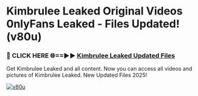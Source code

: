 # Kimbrulee Leaked Original Videos 0nlyFans Leaked - Files Updated! (v80u)

<h3>🔴 CLICK HERE 🌐==►► <a href="https://tinyurl.com/2wckxsce" rel="nofollow">Kimbrulee Leaked Updated Files</a></h3>

Get Kimbrulee Leaked and all content. Now you can access all videos and pictures of Kimbrulee Leaked. New Updated Files 2025!

[![v80u](https://i.imgur.com/AFduVYN.gif)](https://tinyurl.com/2wckxsce)
